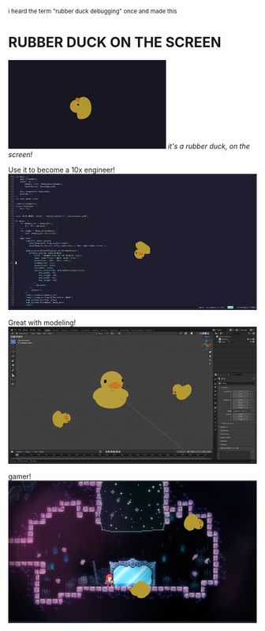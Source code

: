 <small>i heard the term "rubber duck debugging" once and made this</small>

# RUBBER DUCK ON THE SCREEN

![a rubber duck bouncing around on the screen](readme/intro.gif)
*it's a rubber duck, on the screen!*

Use it to become a 10x engineer!
![a rubber duck helping with making rubber-duck-on-the-screen](readme/engineering.png)

Great with modeling!
![a rubber duck helping with modifying the rubber duck model made by CalAmityWitch on printablescom](readme/blending.png)

gamer!
![a rubber duck helping with wait what happens in celeste again](readme/gaming.png)

